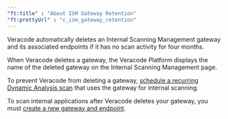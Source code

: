 ```yaml
---
"ft:title" : "About ISM Gateway Retention"
"ft:prettyUrl" : "c_ism_gateway_retention"
---
```


Veracode automatically deletes an Internal Scanning Management gateway and its associated endpoints if it has no scan activity for four months.

When Veracode deletes a gateway, the Veracode Platform displays the name of the deleted gateway on the Internal Scanning Management page.

To prevent Veracode from deleting a gateway, [schedule a recurring Dynamic Analysis scan](https://docs.veracode.com/r/t_was_recurring) that uses the gateway for internal scanning.

To scan internal applications after Veracode deletes your gateway, you must [create a new gateway and endpoint](https://docs.veracode.com/r/t_configure_gateway).

